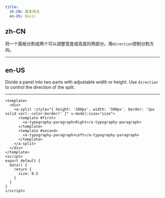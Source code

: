 ```yaml
title:
  zh-CN: 基本用法
  en-US: Basic
```

## zh-CN

将一个面板分割成两个可以调整宽度或高度的两部分。用`direction`控制分割方向。

---

## en-US

Divide a panel into two parts with adjustable width or height. Use `direction` to control the direction of the split.

---

```vue
<template>
  <div>
    <a-split :style="{ height: '200px', width: '500px', border: '1px solid var(--color-border)' }" v-model:size="size">
      <template #first>
        <a-typography-paragraph>Right</a-typography-paragraph>
      </template>
      <template #second>
        <a-typography-paragraph>Left</a-typography-paragraph>
      </template>
    </a-split>
  </div>
</template>
<script>
export default {
  data() {
    return {
      size: 0.5
    }
  }
}
</script>
```
